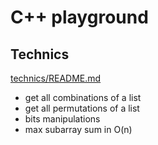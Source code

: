 # C++ playground

## Technics 

[technics/README.md](technics/README.md)

- get all combinations of a list
- get all permutations of a list
- bits manipulations
- max subarray sum in O(n)
